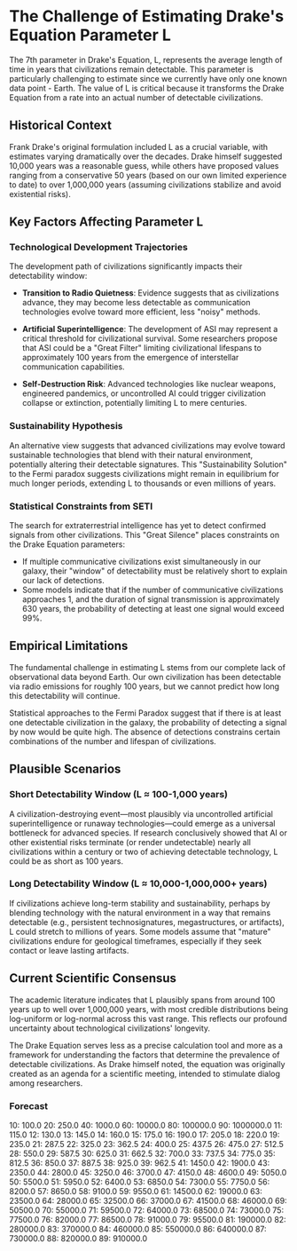 # The Challenge of Estimating Drake's Equation Parameter L

The 7th parameter in Drake's Equation, L, represents the average length of time in years that civilizations remain detectable. This parameter is particularly challenging to estimate since we currently have only one known data point - Earth. The value of L is critical because it transforms the Drake Equation from a rate into an actual number of detectable civilizations.

## Historical Context

Frank Drake's original formulation included L as a crucial variable, with estimates varying dramatically over the decades. Drake himself suggested 10,000 years was a reasonable guess, while others have proposed values ranging from a conservative 50 years (based on our own limited experience to date) to over 1,000,000 years (assuming civilizations stabilize and avoid existential risks).

## Key Factors Affecting Parameter L

### Technological Development Trajectories

The development path of civilizations significantly impacts their detectability window:

- **Transition to Radio Quietness**: Evidence suggests that as civilizations advance, they may become less detectable as communication technologies evolve toward more efficient, less "noisy" methods.

- **Artificial Superintelligence**: The development of ASI may represent a critical threshold for civilizational survival. Some researchers propose that ASI could be a "Great Filter" limiting civilizational lifespans to approximately 100 years from the emergence of interstellar communication capabilities.

- **Self-Destruction Risk**: Advanced technologies like nuclear weapons, engineered pandemics, or uncontrolled AI could trigger civilization collapse or extinction, potentially limiting L to mere centuries.

### Sustainability Hypothesis

An alternative view suggests that advanced civilizations may evolve toward sustainable technologies that blend with their natural environment, potentially altering their detectable signatures. This "Sustainability Solution" to the Fermi paradox suggests civilizations might remain in equilibrium for much longer periods, extending L to thousands or even millions of years.

### Statistical Constraints from SETI

The search for extraterrestrial intelligence has yet to detect confirmed signals from other civilizations. This "Great Silence" places constraints on the Drake Equation parameters:

- If multiple communicative civilizations exist simultaneously in our galaxy, their "window" of detectability must be relatively short to explain our lack of detections.
- Some models indicate that if the number of communicative civilizations approaches 1, and the duration of signal transmission is approximately 630 years, the probability of detecting at least one signal would exceed 99%.

## Empirical Limitations

The fundamental challenge in estimating L stems from our complete lack of observational data beyond Earth. Our own civilization has been detectable via radio emissions for roughly 100 years, but we cannot predict how long this detectability will continue.

Statistical approaches to the Fermi Paradox suggest that if there is at least one detectable civilization in the galaxy, the probability of detecting a signal by now would be quite high. The absence of detections constrains certain combinations of the number and lifespan of civilizations.

## Plausible Scenarios

### Short Detectability Window (L ≈ 100-1,000 years)

A civilization-destroying event—most plausibly via uncontrolled artificial superintelligence or runaway technologies—could emerge as a universal bottleneck for advanced species. If research conclusively showed that AI or other existential risks terminate (or render undetectable) nearly all civilizations within a century or two of achieving detectable technology, L could be as short as 100 years.

### Long Detectability Window (L ≈ 10,000-1,000,000+ years)

If civilizations achieve long-term stability and sustainability, perhaps by blending technology with the natural environment in a way that remains detectable (e.g., persistent technosignatures, megastructures, or artifacts), L could stretch to millions of years. Some models assume that "mature" civilizations endure for geological timeframes, especially if they seek contact or leave lasting artifacts.

## Current Scientific Consensus

The academic literature indicates that L plausibly spans from around 100 years up to well over 1,000,000 years, with most credible distributions being log-uniform or log-normal across this vast range. This reflects our profound uncertainty about technological civilizations' longevity.

The Drake Equation serves less as a precise calculation tool and more as a framework for understanding the factors that determine the prevalence of detectable civilizations. As Drake himself noted, the equation was originally created as an agenda for a scientific meeting, intended to stimulate dialog among researchers.

### Forecast

10: 100.0
20: 250.0
40: 1000.0
60: 10000.0
80: 100000.0
90: 1000000.0
11: 115.0
12: 130.0
13: 145.0
14: 160.0
15: 175.0
16: 190.0
17: 205.0
18: 220.0
19: 235.0
21: 287.5
22: 325.0
23: 362.5
24: 400.0
25: 437.5
26: 475.0
27: 512.5
28: 550.0
29: 587.5
30: 625.0
31: 662.5
32: 700.0
33: 737.5
34: 775.0
35: 812.5
36: 850.0
37: 887.5
38: 925.0
39: 962.5
41: 1450.0
42: 1900.0
43: 2350.0
44: 2800.0
45: 3250.0
46: 3700.0
47: 4150.0
48: 4600.0
49: 5050.0
50: 5500.0
51: 5950.0
52: 6400.0
53: 6850.0
54: 7300.0
55: 7750.0
56: 8200.0
57: 8650.0
58: 9100.0
59: 9550.0
61: 14500.0
62: 19000.0
63: 23500.0
64: 28000.0
65: 32500.0
66: 37000.0
67: 41500.0
68: 46000.0
69: 50500.0
70: 55000.0
71: 59500.0
72: 64000.0
73: 68500.0
74: 73000.0
75: 77500.0
76: 82000.0
77: 86500.0
78: 91000.0
79: 95500.0
81: 190000.0
82: 280000.0
83: 370000.0
84: 460000.0
85: 550000.0
86: 640000.0
87: 730000.0
88: 820000.0
89: 910000.0